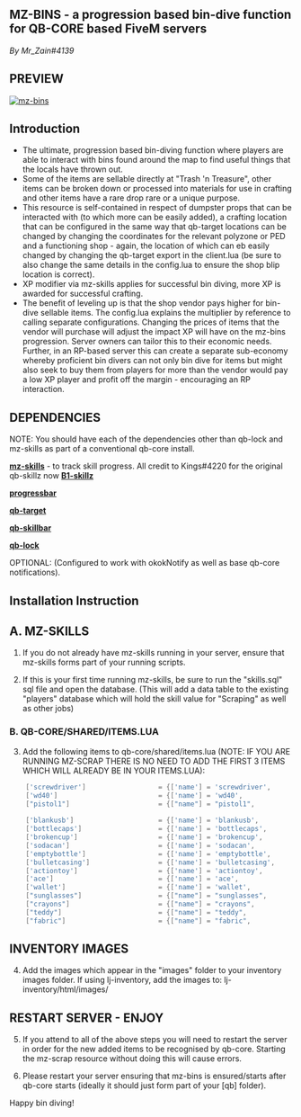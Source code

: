 ## MZ-BINS - a progression based bin-dive function for QB-CORE based FiveM servers

_By Mr_Zain#4139_

## PREVIEW

[![mz-bins](https://i.imgur.com/tVtzHi9.png)](https://www.youtube.com/watch?v=UuNhdnj3rZc "mz-shrooms for FiveM by Mr_Zain#4139")

## Introduction 
- The ultimate, progression based bin-diving function where players are able to interact with bins found around the map to find useful things that the locals have thrown out.
- Some of the items are sellable directly at "Trash 'n Treasure", other items can be broken down or processed into materials for use in crafting and other items have a rare drop rare or a unique purpose. 
- This resource is self-contained in respect of dumpster props that can be interacted with (to which more can be easily added), a crafting location that can be configured in the same way that qb-target locations can be changed by changing the coordinates for the relevant polyzone or PED and a functioning shop - again, the location of which can eb easily changed by changing the qb-target export in the client.lua (be sure to also change the same details in the config.lua to ensure the shop blip location is correct).
- XP modifier via mz-skills applies for successful bin diving, more XP is awarded for successful crafting. 
- The benefit of leveling up is that the shop vendor pays higher for bin-dive sellable items. The config.lua explains the multiplier by reference to calling separate configurations. Changing the prices of items that the vendor will purchase will adjust the impact XP will have on the mz-bins progression. Server owners can tailor this to their economic needs. Further, in an RP-based server this can create a separate sub-economy whereby proficient bin divers can not only bin dive for items but might also seek to buy them from players for more than the vendor would pay a low XP player and profit off the margin - encouraging an RP interaction. 

## DEPENDENCIES

NOTE: You should have each of the dependencies other than qb-lock and mz-skills as part of a conventional qb-core install.

**[mz-skills](https://github.com/MrZainRP/mz-skills)** - to track skill progress. All credit to Kings#4220 for the original qb-skillz now **[B1-skillz](https://github.com/Burn-One-Studios/B1-skillz)**

**[progressbar](https://github.com/qbcore-framework/progressbar)**

**[qb-target](https://github.com/qbcore-framework/qb-target)**

**[qb-skillbar](https://github.com/qbcore-framework/qb-skillbar)**

**[qb-lock](https://github.com/Nathan-FiveM/qb-lock)**

OPTIONAL: (Configured to work with okokNotify as well as base qb-core notifications).

## Installation Instruction

## A. MZ-SKILLS

1. If you do not already have mz-skills running in your server, ensure that mz-skills forms part of your running scripts. 

2. If this is your first time running mz-skills, be sure to run the "skills.sql" sql file and open the database. (This will add a data table to the existing "players" database which will hold the skill value for "Scraping" as well as other jobs)

### B. QB-CORE/SHARED/ITEMS.LUA

3. Add the following items to qb-core/shared/items.lua (NOTE: IF YOU ARE RUNNING MZ-SCRAP THERE IS NO NEED TO ADD THE FIRST 3 ITEMS WHICH WILL ALREADY BE IN YOUR ITEMS.LUA):

```lua
	['screwdriver'] 				 = {['name'] = 'screwdriver', 			  		['label'] = 'Screwdriver', 				['weight'] = 100, 		['type'] = 'item', 		['image'] = 'screwdriver.png', 			['unique'] = false, 	['useable'] = true, 	['shouldClose'] = false,   ['combinable'] = nil,   ['description'] = 'A flathead screwdriver. I mean sure the handle is a bit worn but this thing probably works.'},
	['wd40'] 				 	 	 = {['name'] = 'wd40', 			    			['label'] = 'WD-40', 					['weight'] = 250, 		['type'] = 'item', 		['image'] = 'wd40.png', 				['unique'] = true, 		['useable'] = false, 	['shouldClose'] = false,   ['combinable'] = nil,   ['description'] = 'A chemical compound with multiple purposes, including the removal of corrosion.'},
	["pistol1"] 					 = {["name"] = "pistol1", 						["label"] = "Pistol Grip", 				["weight"] = 100, 		["type"] = "item", 		["image"] = "pistol1.png", 				["unique"] = false, 	["useable"] = false, 	["shouldClose"] = false,   ["combinable"] = nil,   ["description"] = "The barrel of a Walther P-99 Pistol."},
	
	['blankusb'] 				 	 = {['name'] = 'blankusb', 			  	  		['label'] = 'Blank USB', 				['weight'] = 0, 		['type'] = 'item', 		['image'] = 'blankusb.png', 			['unique'] = false, 	['useable'] = false, 	['shouldClose'] = true,	   ['combinable'] = nil,   ['description'] = 'Non-descript USB, wonder if there is anything on it?'},
	['bottlecaps'] 				 	 = {['name'] = 'bottlecaps', 			  	  	['label'] = 'Bottle caps', 				['weight'] = 300, 		['type'] = 'item', 		['image'] = 'bottlecaps.png', 			['unique'] = false, 	['useable'] = true, 	['shouldClose'] = true,	   ['combinable'] = nil,   ['description'] = 'Some plastic caps for what looks like a variety of soda bottles.'},
	['brokencup'] 				 	 = {['name'] = 'brokencup', 			  	  	['label'] = 'Broken Cup', 				['weight'] = 500, 		['type'] = 'item', 		['image'] = 'brokencup.png', 			['unique'] = false, 	['useable'] = true, 	['shouldClose'] = true,	   ['combinable'] = nil,   ['description'] = 'A nice piece of glasswear... or it would have been if the handle wasn\'t cracked.'},
	['sodacan'] 				 	 = {['name'] = 'sodacan', 			  	  		['label'] = 'Soda Can', 				['weight'] = 500, 		['type'] = 'item', 		['image'] = 'crushedcan.png', 			['unique'] = false, 	['useable'] = true, 	['shouldClose'] = true,	   ['combinable'] = nil,   ['description'] = 'What was once a refreshing beverage is now just a tin can...'},
	['emptybottle'] 				 = {['name'] = 'emptybottle', 					['label'] = 'Empty bottle', 			['weight'] = 300, 		['type'] = 'item', 		['image'] = 'emptybottle.png', 			['unique'] = false, 	['useable'] = true, 	['shouldClose'] = false,   ['combinable'] = nil,   ['description'] = 'Makes a satisfying crunch when you press on it, not a single drop left...'},
	['bulletcasing'] 				 = {['name'] = 'bulletcasing', 					['label'] = 'Bullet casing', 			['weight'] = 400, 		['type'] = 'item', 		['image'] = 'bullet_casing.png', 		['unique'] = false, 	['useable'] = true, 	['shouldClose'] = false,   ['combinable'] = nil,   ['description'] = 'A used bullet shell... Still in tact though... Interesting.'},
	['actiontoy'] 					 = {['name'] = 'actiontoy', 					['label'] = 'Action figure', 			['weight'] = 350, 		['type'] = 'item', 		['image'] = 'actionfigure.png', 		['unique'] = false, 	['useable'] = true, 	['shouldClose'] = false,   ['combinable'] = nil,   ['description'] = 'An old toy, looks kinda neat - might be valuable?'},
	['ace'] 				 		 = {['name'] = 'ace', 							['label'] = 'Ace of Spades', 			['weight'] = 100, 		['type'] = 'item', 		['image'] = 'ace.png', 					['unique'] = false, 	['useable'] = true, 	['shouldClose'] = false,   ['combinable'] = nil,   ['description'] = 'An old trading card - kinda crusty...'},
	['wallet'] 					 	 = {['name'] = 'wallet', 						['label'] = 'Old Wallet', 				['weight'] = 350, 		['type'] = 'item', 		['image'] = 'wallet.png', 				['unique'] = false, 	['useable'] = true, 	['shouldClose'] = false,   ['combinable'] = nil,   ['description'] = 'Feels like leather... Clearly been used and abused though...'},
	["sunglasses"] 			 	     = {["name"] = "sunglasses", 					["label"] = "Sunnies", 					["weight"] = 100, 		["type"] = "item", 		["image"] = "sunglasses.png", 			["unique"] = false, 	["useable"] = true, 	["shouldClose"] = true,	   ["combinable"] = nil,   ["description"] = "A pair of what look like expenssive UV spec, designer shades - except they say Gouccy?"},
	["crayons"] 			 	     = {["name"] = "crayons", 						["label"] = "Crayons", 					["weight"] = 100, 		["type"] = "item", 		["image"] = "crayons.png", 				["unique"] = false, 	["useable"] = true, 	["shouldClose"] = true,	   ["combinable"] = nil,   ["description"] = "A small set of pastel coloured crayons, used to decorate illustrations. Stay within the lines!"},
	["teddy"] 			 	     	 = {["name"] = "teddy", 						["label"] = "Teddy bear", 				["weight"] = 150, 		["type"] = "item", 		["image"] = "teddy.png", 				["unique"] = false, 	["useable"] = true, 	["shouldClose"] = true,	   ["combinable"] = nil,   ["description"] = "A teddy bear that appears to be unwanted, still has the tag on it and everything."},
	["fabric"] 			 	     	 = {["name"] = "fabric", 						["label"] = "Fabric scrap", 			["weight"] = 150, 		["type"] = "item", 		["image"] = "fabric.png", 				["unique"] = false, 	["useable"] = true, 	["shouldClose"] = true,	   ["combinable"] = nil,   ["description"] = "Looks like someone has thrown an old strip of fabric, must have bought too much?"},
```
## INVENTORY IMAGES

4. Add the images which appear in the "images" folder to your inventory images folder. If using lj-inventory, add the images to: lj-inventory/html/images/

## RESTART SERVER - ENJOY

5. If you attend to all of the above steps you will need to restart the server in order for the new added items to be recognised by qb-core. Starting the mz-scrap resource without doing this will cause errors. 

6. Please restart your server ensuring that mz-bins is ensured/starts after qb-core starts (ideally it should just form part of your [qb] folder). 

Happy bin diving!
